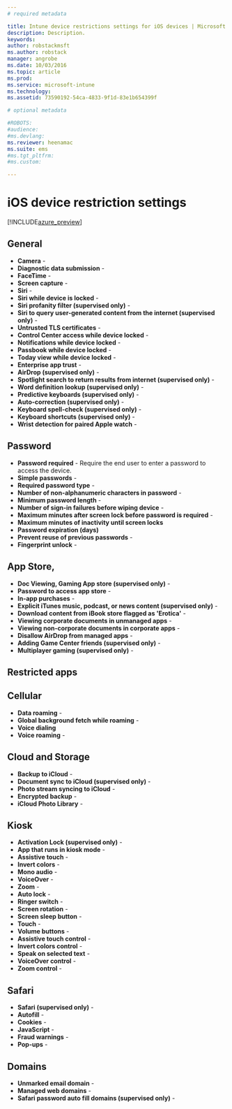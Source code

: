 ```yaml
---
# required metadata

title: Intune device restrictions settings for iOS devices | Microsoft Docs
description: Description.
keywords:
author: robstackmsft
ms.author: robstack
manager: angrobe
ms.date: 10/03/2016
ms.topic: article
ms.prod:
ms.service: microsoft-intune
ms.technology:
ms.assetid: 73590192-54ca-4833-9f1d-83e1b654399f

# optional metadata

#ROBOTS:
#audience:
#ms.devlang:
ms.reviewer: heenamac
ms.suite: ems
#ms.tgt_pltfrm:
#ms.custom:

---
```


# iOS device restriction settings

[!INCLUDE[azure_preview](../includes/azure_preview.md)]

## General	
- 	**Camera** - 	
- 	**Diagnostic data submission** - 	
- 	**FaceTime** - 	
- 	**Screen capture** - 	
- 	**Siri** - 	
- 	**Siri while device is locked** - 	
- 	**Siri profanity filter (supervised only)** - 	
- 	**Siri to query user-generated content from the internet (supervised only)** - 	
- 	**Untrusted TLS certificates** - 	
- 	**Control Center access while device locked** - 	
- 	**Notifications while device locked** - 	
- 	**Passbook while device locked** - 	
- 	**Today view while device locked** - 	
- 	**Enterprise app trust** - 	
- 	**AirDrop (supervised only)** - 	
- 	**Spotlight search to return results from internet (supervised only)** - 	
- 	**Word definition lookup (supervised only)** - 	
- 	**Predictive keyboards (supervised only)** - 	
- 	**Auto-correction (supervised only)** - 	
- 	**Keyboard spell-check (supervised only)** - 	
- 	**Keyboard shortcuts (supervised only)** - 	
- 	**Wrist detection for paired Apple watch** - 	
		
## Password	
- 	**Password required** - Require the end user to enter a password to access the device.	
- 	**Simple passwords** - 	
- 	**Required password type** - 	
- 	**Number of non-alphanumeric characters in password** - 	
- 	**Minimum password length** - 
- 	**Number of sign-in failures before wiping device** - 	
- 	**Maximum minutes after screen lock before password is required** - 	
- 	**Maximum minutes of inactivity until screen locks**	
- 	**Password expiration (days)**	
- 	**Prevent reuse of previous passwords** - 	
- 	**Fingerprint unlock** - 	
		
## App Store, 
- 	**Doc Viewing, Gaming	App store (supervised only)** - 	
- 	**Password to access app store** - 	
- 	**In-app purchases** - 	
- 	**Explicit iTunes music, podcast, or news content (supervised only)** - 	
- 	**Download content from iBook store flagged as 'Erotica'** - 	
- 	**Viewing corporate documents in unmanaged apps** - 	
- 	**Viewing non-corporate documents in corporate apps** - 	
- 	**Disallow AirDrop from managed apps** - 	
- 	**Adding Game Center friends (supervised only)** - 	
- 	**Multiplayer gaming (supervised only)** - 	
		
## Restricted apps		
		
## Cellular	
- 	**Data roaming** - 	
- 	**Global background fetch while roaming** - 	
- 	**Voice dialing**	
- 	**Voice roaming** - 	
		
## Cloud and Storage	
- 	**Backup to iCloud** - 	
- 	**Document sync to iCloud (supervised only)** - 	
- 	**Photo stream syncing to iCloud** - 	
- 	**Encrypted backup** - 	
- 	**iCloud Photo Library** - 	
		
## Kiosk	
- 	**Activation Lock (supervised only)** - 	
- 	**App that runs in kiosk mode** - 	
- 	**Assistive touch** - 	
- 	**Invert colors** - 	
- 	**Mono audio** - 	
- 	**VoiceOver** - 	
- 	**Zoom** - 	
- 	**Auto lock** - 	
- 	**Ringer switch** - 	
- 	**Screen rotation** - 	
- 	**Screen sleep button** - 	
- 	**Touch** - 	
- 	**Volume buttons** - 	
- 	**Assistive touch control** - 	
- 	**Invert colors control** - 	
- 	**Speak on selected text** - 	
- 	**VoiceOver control** - 	
- 	**Zoom control** - 	
		
## Safari	
- 	**Safari (supervised only)** - 	
- 	**Autofill** - 	
- 	**Cookies** - 	
- 	**JavaScript** - 	
- 	**Fraud warnings** - 	
- 	**Pop-ups** - 	
		
## Domains	
- 	**Unmarked email domain** - 	
- 	**Managed web domains** - 	
- 	**Safari password auto fill domains (supervised only)** - 	
